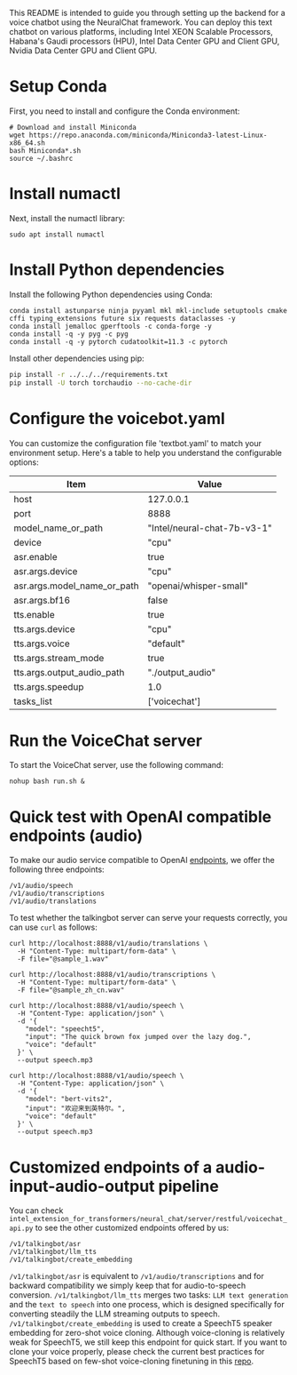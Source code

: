 This README is intended to guide you through setting up the backend for a voice chatbot using the NeuralChat framework. You can deploy this text chatbot on various platforms, including Intel XEON Scalable Processors, Habana's Gaudi processors (HPU), Intel Data Center GPU and Client GPU, Nvidia Data Center GPU and Client GPU.


# Setup Conda

First, you need to install and configure the Conda environment:

```shell
# Download and install Miniconda
wget https://repo.anaconda.com/miniconda/Miniconda3-latest-Linux-x86_64.sh
bash Miniconda*.sh
source ~/.bashrc
```

# Install numactl

Next, install the numactl library:

```shell
sudo apt install numactl
```

# Install Python dependencies

Install the following Python dependencies using Conda:

```shell
conda install astunparse ninja pyyaml mkl mkl-include setuptools cmake cffi typing_extensions future six requests dataclasses -y
conda install jemalloc gperftools -c conda-forge -y
conda install -q -y pyg -c pyg
conda install -q -y pytorch cudatoolkit=11.3 -c pytorch
```

Install other dependencies using pip:

```bash
pip install -r ../../../requirements.txt
pip install -U torch torchaudio --no-cache-dir
```

# Configure the voicebot.yaml

You can customize the configuration file 'textbot.yaml' to match your environment setup. Here's a table to help you understand the configurable options:

|  Item                | Value                                      |
| --------------------- | --------------------------------------- |
| host                  | 127.0.0.1                                |
| port                  | 8888                                     |
| model_name_or_path    | "Intel/neural-chat-7b-v3-1"          |
| device                | "cpu"                                    |
| asr.enable            | true                                     |
| asr.args.device       | "cpu"                                    |
| asr.args.model_name_or_path | "openai/whisper-small"             |
| asr.args.bf16         | false                                    |
| tts.enable            | true                                     |
| tts.args.device       | "cpu"                                    |
| tts.args.voice        | "default"                                |
| tts.args.stream_mode  | true                                     |
| tts.args.output_audio_path | "./output_audio"                    |
| tts.args.speedup      | 1.0                                      |
| tasks_list            | ['voicechat']                            |



# Run the VoiceChat server
To start the VoiceChat server, use the following command:

```shell
nohup bash run.sh &
```

# Quick test with OpenAI compatible endpoints (audio)

To make our audio service compatible to OpenAI [endpoints](https://platform.openai.com/docs/api-reference/audio/), we offer the following three endpoints:

```
/v1/audio/speech
/v1/audio/transcriptions
/v1/audio/translations
```

To test whether the talkingbot server can serve your requests correctly, you can use `curl` as follows:

```
curl http://localhost:8888/v1/audio/translations \
  -H "Content-Type: multipart/form-data" \
  -F file="@sample_1.wav"

curl http://localhost:8888/v1/audio/transcriptions \
  -H "Content-Type: multipart/form-data" \
  -F file="@sample_zh_cn.wav"

curl http://localhost:8888/v1/audio/speech \
  -H "Content-Type: application/json" \
  -d '{
    "model": "speecht5",
    "input": "The quick brown fox jumped over the lazy dog.",
    "voice": "default"
  }' \
  --output speech.mp3

curl http://localhost:8888/v1/audio/speech \
  -H "Content-Type: application/json" \
  -d '{
    "model": "bert-vits2",
    "input": "欢迎来到英特尔。",
    "voice": "default"
  }' \
  --output speech.mp3
```

# Customized endpoints of a audio-input-audio-output pipeline

You can check `intel_extension_for_transformers/neural_chat/server/restful/voicechat_api.py` to see the other customized endpoints offered by us:

```
/v1/talkingbot/asr
/v1/talkingbot/llm_tts
/v1/talkingbot/create_embedding
```

`/v1/talkingbot/asr` is equivalent to `/v1/audio/transcriptions` and for backward compatibility we simply keep that for audio-to-speech conversion.
`/v1/talkingbot/llm_tts` merges two tasks: `LLM text generation` and the `text to speech` into one process, which is designed specifically for converting steadily the LLM streaming outputs to speech.
`/v1/talkingbot/create_embedding` is used to create a SpeechT5 speaker embedding for zero-shot voice cloning. Although voice-cloning is relatively weak for SpeechT5, we still keep this endpoint for quick start. If you want to clone your voice properly, please check the current best practices for SpeechT5 based on few-shot voice-cloning finetuning in this [repo](../../../../finetuning/tts/).

